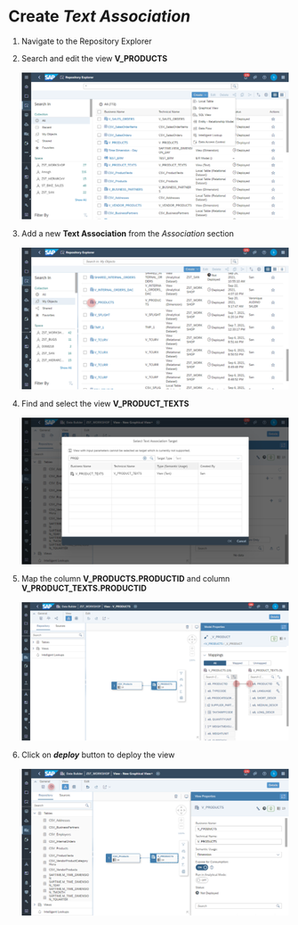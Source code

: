 # Create <i>Text Association</i>

1. Navigate to the Repository Explorer
2. Search and edit the view **V_PRODUCTS**
   <br><br>![](/exercises/ex1/images/create_in_repository_explorer.png)  
3. Add a new <b>Text Association</b> from the <i>Association</i> section  
  <br>![](../images/create_product_text_association_01.png)

4. Find and select the view <b>V_PRODUCT_TEXTS</b>
  <br><br>![](../images/create_products_dimension_05.png)

5. Map the column <b>V_PRODUCTS.PRODUCTID</b> and column <b>V_PRODUCT_TEXTS.PRODUCTID</b>
  <br><br>![](../images/create_products_dimension_04.png)

6. Click on <b><i>deploy</i></b> button to deploy the view
  <br><br>![](../images/create_products_dimension_07.png)
